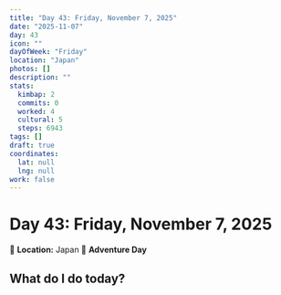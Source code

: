 ```yaml
---
title: "Day 43: Friday, November 7, 2025"
date: "2025-11-07"
day: 43
icon: ""
dayOfWeek: "Friday"
location: "Japan"
photos: []
description: ""
stats:
  kimbap: 2
  commits: 0
  worked: 4
  cultural: 5
  steps: 6943
tags: []
draft: true
coordinates:
  lat: null
  lng: null
work: false
---
```

# Day 43: Friday, November 7, 2025

📍 **Location:** Japan
🎒 **Adventure Day**

## What do I do today?


